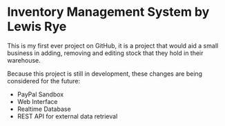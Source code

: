 # Inventory Management System by Lewis Rye
This is my first ever project on GitHub, it is a project that would aid a small business in adding, removing and editing stock that they hold in their warehouse.

Because this project is still in development, these changes are being considered for the future:
- PayPal Sandbox
- Web Interface
- Realtime Database
- REST API for external data retrieval

